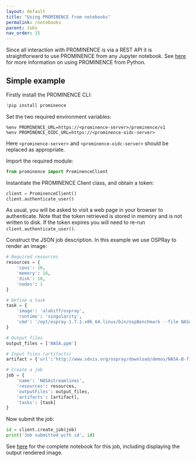 ```yaml
---
layout: default
title: "Using PROMINENCE from notebooks"
permalink: /notebooks
parent: Jobs
nav_order: 15
---
```


Since all interaction with PROMINENCE is via a REST API it is straightforward to use PROMINENCE from any Jupyter notebook. See [here](/docs/python) for more information on using PROMINENCE from Python.

## Simple example
Firstly install the PROMINENCE CLI:
```python
!pip install prominence
```
Set the two required environment variables:
```
%env PROMINENCE_URL=https://<prominence-server>/prominence/v1
%env PROMINENCE_OIDC_URL=https://<prominence-oidc-server>
```
Here `<prominence-server>` and `<prominence-oidc-server>` should be replaced as appropriate.

Import the required module:
```python
from prominence import ProminenceClient
```
Instantiate the PROMINENCE Client class, and obtain a token:
```python
client = ProminenceClient()
client.authenticate_user()
```
As usual, you will be asked to visit a web page in your browser to authenticate. Note that the token retrieved is stored in memory and is not written to disk. If the token expires you will need to re-run `client.authenticate_user()`.

Construct the JSON job description. In this example we use OSPRay to render an image:
```python
# Required resources
resources = {
    'cpus': 16,
    'memory': 16,
    'disk': 10,
    'nodes': 1
}

# Define a task
task = {
    'image': 'alahiff/ospray',
    'runtime': 'singularity',
    'cmd': '/opt/ospray-1.7.1.x86_64.linux/bin/ospBenchmark --file NASA-B-field-sun.osx --renderer scivis -hd --filmic -sg:spp=8 -i NASA'
}

# Output files
output_files = ['NASA.ppm']

# Input files (artifacts)
artifact = {'url':'http://www.sdvis.org/ospray/download/demos/NASA-B-field-sun/NASA-B-field-sun.osx'}

# Create a job
job = {
    'name': 'NASAstreamlines',
    'resources': resources,
    'outputFiles': output_files,
    'artifacts': [artifact],
    'tasks': [task]
}
```
Now submit the job:
```python
id = client.create_job(job)
print('Job submitted with id', id)
```
See [here](https://github.com/prominence-eosc/examples/blob/master/ospray-streamlines-demo.ipynb) for the complete notebook for this job, including displaying the output rendered image.

